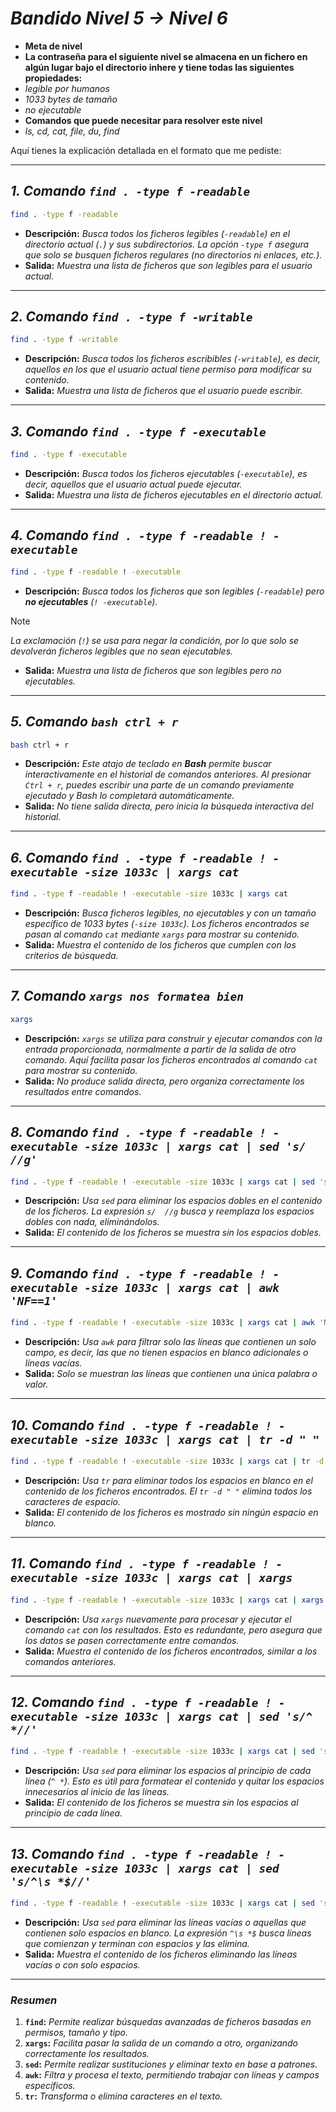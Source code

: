 <!-- Autor: Daniel Benjamin Perez Morales -->
<!-- GitHub: https://github.com/DanielBenjaminPerezMoralesDev13 -->
<!-- Gitlab: https://gitlab.com/DanielBenjaminPerezMoralesDev13 -->
<!-- Correo electrónico: danielperezdev@proton.me -->

# ***Bandido Nivel 5 → Nivel 6***

- **Meta de nivel**
- **La contraseña para el siguiente nivel se almacena en un fichero en algún lugar bajo el directorio inhere y tiene todas las siguientes propiedades:**
- *legible por humanos*
- *1033 bytes de tamaño*
- *no ejecutable*
- **Comandos que puede necesitar para resolver este nivel**
- *ls, cd, cat, file, du, find*

Aquí tienes la explicación detallada en el formato que me pediste:

---

## ***1. Comando `find . -type f -readable`***

```bash
find . -type f -readable
```

- **Descripción:** *Busca todos los ficheros legibles (`-readable`) en el directorio actual (`.`) y sus subdirectorios. La opción `-type f` asegura que solo se busquen ficheros regulares (no directorios ni enlaces, etc.).*
- **Salida:** *Muestra una lista de ficheros que son legibles para el usuario actual.*

---

## ***2. Comando `find . -type f -writable`***

```bash
find . -type f -writable
```

- **Descripción:** *Busca todos los ficheros escribibles (`-writable`), es decir, aquellos en los que el usuario actual tiene permiso para modificar su contenido.*
- **Salida:** *Muestra una lista de ficheros que el usuario puede escribir.*

---

## ***3. Comando `find . -type f -executable`***

```bash
find . -type f -executable
```

- **Descripción:** *Busca todos los ficheros ejecutables (`-executable`), es decir, aquellos que el usuario actual puede ejecutar.*
- **Salida:** *Muestra una lista de ficheros ejecutables en el directorio actual.*

---

## ***4. Comando `find . -type f -readable ! -executable`***

```bash
find . -type f -readable ! -executable
```

- **Descripción:** *Busca todos los ficheros que son legibles (`-readable`) pero **no ejecutables** (`! -executable`).*

> [!NOTE]
> *La exclamación (`!`) se usa para negar la condición, por lo que solo se devolverán ficheros legibles que no sean ejecutables.*

- **Salida:** *Muestra una lista de ficheros que son legibles pero no ejecutables.*

---

## ***5. Comando `bash ctrl + r`***

```bash
bash ctrl + r
```

- **Descripción:** *Este atajo de teclado en **Bash** permite buscar interactivamente en el historial de comandos anteriores. Al presionar `Ctrl + r`, puedes escribir una parte de un comando previamente ejecutado y Bash lo completará automáticamente.*
- **Salida:** *No tiene salida directa, pero inicia la búsqueda interactiva del historial.*

---

## ***6. Comando `find . -type f -readable ! -executable -size 1033c | xargs cat`***

```bash
find . -type f -readable ! -executable -size 1033c | xargs cat
```

- **Descripción:** *Busca ficheros legibles, no ejecutables y con un tamaño específico de 1033 bytes (`-size 1033c`). Los ficheros encontrados se pasan al comando `cat` mediante `xargs` para mostrar su contenido.*
- **Salida:** *Muestra el contenido de los ficheros que cumplen con los criterios de búsqueda.*

---

## ***7. Comando `xargs nos formatea bien`***

```bash
xargs
```

- **Descripción:** *`xargs` se utiliza para construir y ejecutar comandos con la entrada proporcionada, normalmente a partir de la salida de otro comando. Aquí facilita pasar los ficheros encontrados al comando `cat` para mostrar su contenido.*
- **Salida:** *No produce salida directa, pero organiza correctamente los resultados entre comandos.*

---

## ***8. Comando `find . -type f -readable ! -executable -size 1033c | xargs cat | sed 's/  //g'`***

```bash
find . -type f -readable ! -executable -size 1033c | xargs cat | sed 's/  //g'
```

- **Descripción:** *Usa `sed` para eliminar los espacios dobles en el contenido de los ficheros. La expresión `s/  //g` busca y reemplaza los espacios dobles con nada, eliminándolos.*
- **Salida:** *El contenido de los ficheros se muestra sin los espacios dobles.*

---

## ***9. Comando `find . -type f -readable ! -executable -size 1033c | xargs cat | awk 'NF==1'`***

```bash
find . -type f -readable ! -executable -size 1033c | xargs cat | awk 'NF==1'
```

- **Descripción:** *Usa `awk` para filtrar solo las líneas que contienen un solo campo, es decir, las que no tienen espacios en blanco adicionales o líneas vacías.*
- **Salida:** *Solo se muestran las líneas que contienen una única palabra o valor.*

---

## ***10. Comando `find . -type f -readable ! -executable -size 1033c | xargs cat | tr -d " "`***

```bash
find . -type f -readable ! -executable -size 1033c | xargs cat | tr -d " "
```

- **Descripción:** *Usa `tr` para eliminar todos los espacios en blanco en el contenido de los ficheros encontrados. El `tr -d " "` elimina todos los caracteres de espacio.*
- **Salida:** *El contenido de los ficheros es mostrado sin ningún espacio en blanco.*

---

## ***11. Comando `find . -type f -readable ! -executable -size 1033c | xargs cat | xargs`***

```bash
find . -type f -readable ! -executable -size 1033c | xargs cat | xargs
```

- **Descripción:** *Usa `xargs` nuevamente para procesar y ejecutar el comando `cat` con los resultados. Esto es redundante, pero asegura que los datos se pasen correctamente entre comandos.*
- **Salida:** *Muestra el contenido de los ficheros encontrados, similar a los comandos anteriores.*

---

## ***12. Comando `find . -type f -readable ! -executable -size 1033c | xargs cat | sed 's/^ *//'`***

```bash
find . -type f -readable ! -executable -size 1033c | xargs cat | sed 's/^ *//'
```

- **Descripción:** *Usa `sed` para eliminar los espacios al principio de cada línea (`^ *`). Esto es útil para formatear el contenido y quitar los espacios innecesarios al inicio de las líneas.*
- **Salida:** *El contenido de los ficheros se muestra sin los espacios al principio de cada línea.*

---

## ***13. Comando `find . -type f -readable ! -executable -size 1033c | xargs cat | sed 's/^\s *$//'`***

```bash
find . -type f -readable ! -executable -size 1033c | xargs cat | sed 's/^\s *$//'
```

- **Descripción:** *Usa `sed` para eliminar las líneas vacías o aquellas que contienen solo espacios en blanco. La expresión `^\s *$` busca líneas que comienzan y terminan con espacios y las elimina.*
- **Salida:** *Muestra el contenido de los ficheros eliminando las líneas vacías o con solo espacios.*

---

### ***Resumen***

1. **`find`:** *Permite realizar búsquedas avanzadas de ficheros basadas en permisos, tamaño y tipo.*
2. **`xargs`:** *Facilita pasar la salida de un comando a otro, organizando correctamente los resultados.*
3. **`sed`:** *Permite realizar sustituciones y eliminar texto en base a patrones.*
4. **`awk`:** *Filtra y procesa el texto, permitiendo trabajar con líneas y campos específicos.*
5. **`tr`:** *Transforma o elimina caracteres en el texto.*
